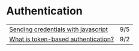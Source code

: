 # Authentication

|  |  |
| :--- | :--- |
| [Sending credentials with javascript](https://gomakethings.com/sending-credentials-with-javascript/) | 9/5 |
| [What is token-based authentication?](https://gomakethings.com/what-is-token-based-authentication/) | 9/2 |

